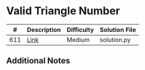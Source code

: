 # Valid Triangle Number
|#|Description|Difficulty|Solution File|
|-|-|-|-|
|611|[Link](https://leetcode.com/problems/valid-triangle-number/)|Medium|solution.py|

## Additional Notes
